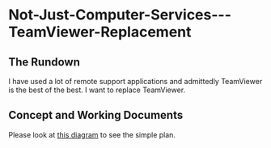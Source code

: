 # Not-Just-Computer-Services---TeamViewer-Replacement

## The Rundown
I have used a lot of remote support applications and admittedly TeamViewer is the best of the best. I want to replace TeamViewer.

## Concept and Working Documents
Please look at [this diagram](https://docs.google.com/drawings/d/18OquUAYYgQ5vfA2zEebyTaP2lxVzAWHaDiHXXmTe3XI/edit?usp=sharing) to see the simple plan.

